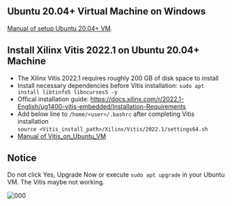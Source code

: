 ## Ubuntu 20.04+ Virtual Machine on Windows
[Manual of setup Ubuntu 20.04+ VM](https://github.com/bol-edu/course-lab_1/files/11862640/Ubuntu_VM_on_Windows.pdf).

## Install Xilinx Vitis 2022.1 on Ubuntu 20.04+ Machine
* The Xilinx Vitis 2022.1 requires roughly 200 GB of disk space to install
* Install necessary dependencies before Vitis installation: `sudo apt install libtinfo5 libncurses5 -y`
* Offical installation guide: https://docs.xilinx.com/r/2022.1-English/ug1400-vitis-embedded/Installation-Requirements  
* Add below line to `/home/<user>/.bashrc` after completing Vitis installation  
`source <Vitis_install_path>/Xilinx/Vitis/2022.1/settings64.sh`  
* [Manual of Vitis_on_Ubuntu_VM](https://github.com/bol-edu/course-lab_1/files/11953105/Vitis_on_Ubuntu_VM.pdf)


## Notice
Do not click Yes, Upgrade Now or execute `sudo apt upgrade` in your Ubuntu VM. The Vitis maybe not working.

![000](https://github.com/bol-edu/course-lab_1/assets/98332019/2aef1059-9bb8-4f84-b341-ecb0ce45e8ba)
